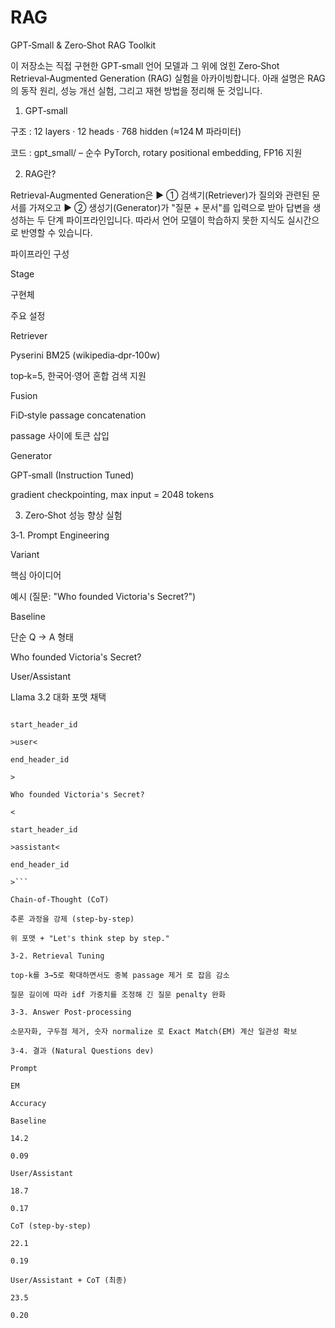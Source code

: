 # RAG

GPT‑Small & Zero‑Shot RAG Toolkit

이 저장소는 직접 구현한 GPT‑small 언어 모델과 그 위에 얹힌 Zero‑Shot Retrieval‑Augmented Generation (RAG) 실험을 아카이빙합니다. 아래 설명은 RAG의 동작 원리, 성능 개선 실험, 그리고 재현 방법을 정리해 둔 것입니다.

1. GPT‑small

구조 : 12 layers · 12 heads · 768 hidden (≈124 M 파라미터)

코드 : gpt_small/ – 순수 PyTorch, rotary positional embedding, FP16 지원

2. RAG란?

Retrieval‑Augmented Generation은 ▶ ① 검색기(Retriever)가 질의와 관련된 문서를 가져오고 ▶ ② 생성기(Generator)가 "질문 + 문서"를 입력으로 받아 답변을 생성하는 두 단계 파이프라인입니다. 따라서 언어 모델이 학습하지 못한 지식도 실시간으로 반영할 수 있습니다.

파이프라인 구성

Stage

구현체

주요 설정

Retriever

Pyserini BM25 (wikipedia‑dpr‑100w)

top‑k=5, 한국어·영어 혼합 검색 지원

Fusion

FiD‑style passage concatenation

passage 사이에 <sep> 토큰 삽입

Generator

GPT‑small (Instruction Tuned)

gradient checkpointing, max input = 2048 tokens

3. Zero‑Shot 성능 향상 실험

3‑1. Prompt Engineering

Variant

핵심 아이디어

예시 (질문: "Who founded Victoria's Secret?")

Baseline

단순 Q → A 형태

Who founded Victoria's Secret?

User/Assistant

Llama 3.2 대화 포맷 채택

```<

start_header_id

>user<

end_header_id

>

Who founded Victoria's Secret?

<

start_header_id

>assistant<

end_header_id

>```

Chain‑of‑Thought (CoT)

추론 과정을 강제 (step‑by‑step)

위 포맷 + "Let's think step by step."

3‑2. Retrieval Tuning

top‑k를 3→5로 확대하면서도 중복 passage 제거 로 잡음 감소

질문 길이에 따라 idf 가중치를 조정해 긴 질문 penalty 완화

3‑3. Answer Post‑processing

소문자화, 구두점 제거, 숫자 normalize 로 Exact Match(EM) 계산 일관성 확보

3‑4. 결과 (Natural Questions dev)

Prompt

EM

Accuracy

Baseline

14.2

0.09

User/Assistant

18.7

0.17

CoT (step‑by‑step)

22.1

0.19

User/Assistant + CoT (최종)

23.5

0.20
